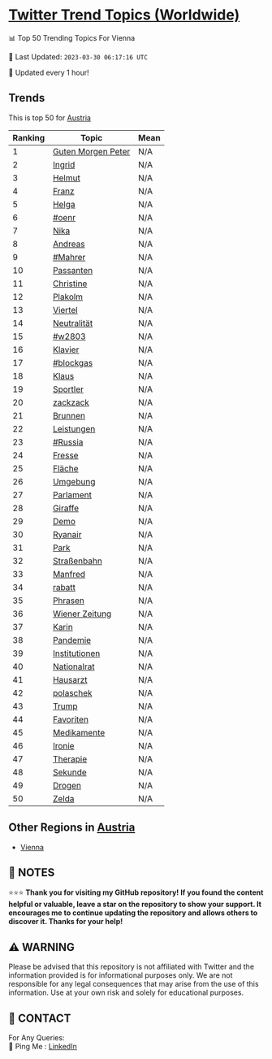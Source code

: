 [Twitter Trend Topics (Worldwide)](https://github.com/ErcinDedeoglu/Twitter-Trend-Topics)
==========


📊 Top 50 Trending Topics For Vienna

📆 Last Updated: `2023-03-30 06:17:16 UTC`

🔧 Updated every 1 hour!


## Trends

This is top 50 for [Austria](</Austria>)

| Ranking | Topic | Mean |
| ------- | ------------ | ------------ |
| 1 | [Guten Morgen Peter](http://twitter.com/search?q=Guten+Morgen+Peter) | N/A |
| 2 | [Ingrid](http://twitter.com/search?q=Ingrid) | N/A |
| 3 | [Helmut](http://twitter.com/search?q=Helmut) | N/A |
| 4 | [Franz](http://twitter.com/search?q=Franz) | N/A |
| 5 | [Helga](http://twitter.com/search?q=Helga) | N/A |
| 6 | [#oenr](http://twitter.com/search?q=%23oenr) | N/A |
| 7 | [Nika](http://twitter.com/search?q=Nika) | N/A |
| 8 | [Andreas](http://twitter.com/search?q=Andreas) | N/A |
| 9 | [#Mahrer](http://twitter.com/search?q=%23Mahrer) | N/A |
| 10 | [Passanten](http://twitter.com/search?q=Passanten) | N/A |
| 11 | [Christine](http://twitter.com/search?q=Christine) | N/A |
| 12 | [Plakolm](http://twitter.com/search?q=Plakolm) | N/A |
| 13 | [Viertel](http://twitter.com/search?q=Viertel) | N/A |
| 14 | [Neutralität](http://twitter.com/search?q=Neutralit%c3%a4t) | N/A |
| 15 | [#w2803](http://twitter.com/search?q=%23w2803) | N/A |
| 16 | [Klavier](http://twitter.com/search?q=Klavier) | N/A |
| 17 | [#blockgas](http://twitter.com/search?q=%23blockgas) | N/A |
| 18 | [Klaus](http://twitter.com/search?q=Klaus) | N/A |
| 19 | [Sportler](http://twitter.com/search?q=Sportler) | N/A |
| 20 | [zackzack](http://twitter.com/search?q=zackzack) | N/A |
| 21 | [Brunnen](http://twitter.com/search?q=Brunnen) | N/A |
| 22 | [Leistungen](http://twitter.com/search?q=Leistungen) | N/A |
| 23 | [#Russia](http://twitter.com/search?q=%23Russia) | N/A |
| 24 | [Fresse](http://twitter.com/search?q=Fresse) | N/A |
| 25 | [Fläche](http://twitter.com/search?q=Fl%c3%a4che) | N/A |
| 26 | [Umgebung](http://twitter.com/search?q=Umgebung) | N/A |
| 27 | [Parlament](http://twitter.com/search?q=Parlament) | N/A |
| 28 | [Giraffe](http://twitter.com/search?q=Giraffe) | N/A |
| 29 | [Demo](http://twitter.com/search?q=Demo) | N/A |
| 30 | [Ryanair](http://twitter.com/search?q=Ryanair) | N/A |
| 31 | [Park](http://twitter.com/search?q=Park) | N/A |
| 32 | [Straßenbahn](http://twitter.com/search?q=Stra%c3%9fenbahn) | N/A |
| 33 | [Manfred](http://twitter.com/search?q=Manfred) | N/A |
| 34 | [rabatt](http://twitter.com/search?q=rabatt) | N/A |
| 35 | [Phrasen](http://twitter.com/search?q=Phrasen) | N/A |
| 36 | [Wiener Zeitung](http://twitter.com/search?q=Wiener+Zeitung) | N/A |
| 37 | [Karin](http://twitter.com/search?q=Karin) | N/A |
| 38 | [Pandemie](http://twitter.com/search?q=Pandemie) | N/A |
| 39 | [Institutionen](http://twitter.com/search?q=Institutionen) | N/A |
| 40 | [Nationalrat](http://twitter.com/search?q=Nationalrat) | N/A |
| 41 | [Hausarzt](http://twitter.com/search?q=Hausarzt) | N/A |
| 42 | [polaschek](http://twitter.com/search?q=polaschek) | N/A |
| 43 | [Trump](http://twitter.com/search?q=Trump) | N/A |
| 44 | [Favoriten](http://twitter.com/search?q=Favoriten) | N/A |
| 45 | [Medikamente](http://twitter.com/search?q=Medikamente) | N/A |
| 46 | [Ironie](http://twitter.com/search?q=Ironie) | N/A |
| 47 | [Therapie](http://twitter.com/search?q=Therapie) | N/A |
| 48 | [Sekunde](http://twitter.com/search?q=Sekunde) | N/A |
| 49 | [Drogen](http://twitter.com/search?q=Drogen) | N/A |
| 50 | [Zelda](http://twitter.com/search?q=Zelda) | N/A |



## Other Regions in [Austria](</Austria>)

* [Vienna](</Austria/Vienna.md>)



## 📝 NOTES

⭐⭐⭐ **Thank you for visiting my GitHub repository! If you found the content helpful or valuable, leave a star on the repository to show your support. It encourages me to continue updating the repository and allows others to discover it. Thanks for your help!**


## ⚠️ WARNING

Please be advised that this repository is not affiliated with Twitter and the information provided is for informational purposes only. We are not responsible for any legal consequences that may arise from the use of this information. Use at your own risk and solely for educational purposes.


## 📨 CONTACT

 For Any Queries:  
            🏓 Ping Me : [LinkedIn](https://www.linkedin.com/in/ercindedeoglu/)
